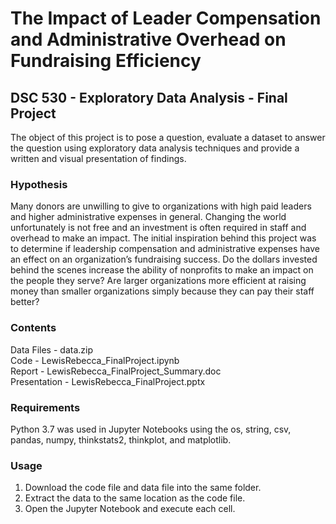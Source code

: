 # The Impact of Leader Compensation and  Administrative Overhead on Fundraising Efficiency 
## DSC 530 - Exploratory Data Analysis - Final Project

The object of this project is to pose a question, evaluate a dataset to answer the question using exploratory data analysis techniques and provide a written and visual presentation of findings.

### Hypothesis
Many donors are unwilling to give to organizations with high paid leaders and higher administrative expenses in general. Changing the world unfortunately is not free and an investment is often required in staff and overhead to make an impact. The initial inspiration behind this project was to determine if leadership compensation and administrative expenses have an effect on an organization’s fundraising success. Do the dollars invested behind the scenes increase the ability of nonprofits to make an impact 
on the people they serve? Are larger organizations more efficient at raising money than smaller organizations simply because they can pay their staff better? 

### Contents
Data Files - data.zip  
Code - LewisRebecca_FinalProject.ipynb  
Report - LewisRebecca_FinalProject_Summary.doc  
Presentation - LewisRebecca_FinalProject.pptx  

### Requirements
Python 3.7 was used in Jupyter Notebooks using the os, string, csv, pandas, numpy, thinkstats2, thinkplot, and matplotlib.

### Usage
1. Download the code file and data file into the same folder.
2. Extract the data to the same location as the code file. 
3. Open the Jupyter Notebook and execute each cell.
